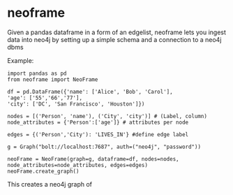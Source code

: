 # neoframe

Given a pandas dataframe in a form of an edgelist, neoframe lets you ingest data into neo4j by setting up a simple schema and a connection to a neo4j dbms

Example:

```
import pandas as pd
from neoframe import NeoFrame

df = pd.DataFrame({'name': ['Alice', 'Bob', 'Carol'], 
'age': ['55','66','77'], 
'city': ['DC', 'San Francisco', 'Houston']})

nodes = [('Person', 'name'), ('City', 'city')] # (Label, column)
node_attributes = {'Person':['age']} # attributes per node

edges = {('Person','City'): 'LIVES_IN'} #define edge label

g = Graph("bolt://localhost:7687", auth=("neo4j", "password"))

neoFrame = NeoFrame(graph=g, dataframe=df, nodes=nodes, node_attributes=node_attributes, edges=edges)
neoFrame.create_graph()
```

This creates a neo4j graph of 
